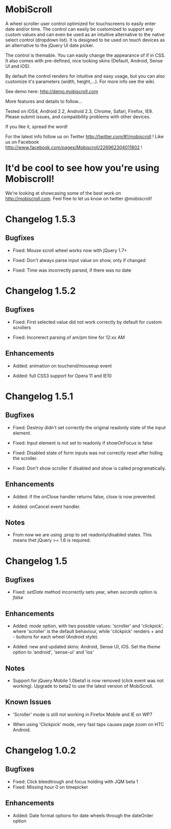 MobiScroll
==========

A wheel scroller user control optimized for touchscreens to easily enter date and/or time. The control can easily be customized to support any custom values and can even be used as an intuitive alternative to the native select control (dropdown list). It is designed to be used on touch devices as an alternative to the jQuery UI date picker.

The control is themable. You can easily change the appearance of if in CSS. It also comes with pre-defined, nice looking skins (Default, Android, Sense UI and iOS).

By default the control renders for intuitive and easy usage, but you can also customize it's parameters (width, height,...). For more info see the wiki.

See demo here: http://demo.mobiscroll.com

More features and details to follow...

Tested on iOS4, Android 2.2, Android 2.3, Chrome, Safari, Firefox, IE9. Please submit issues, and compatibility problems with other devices.

If you like it, spread the word!

For the latest info follow us on Twitter http://twitter.com/#!/mobiscroll !
Like us on Facebook http://www.facebook.com/pages/Mobiscroll/226962304011802 !


It'd be cool to see how you're using Mobiscroll! 
================================================

We're looking at showcasing some of the best work on http://mobiscroll.com. Feel free to let us know on twitter @mobiscroll!


Changelog 1.5.3
===============

Bugfixes
--------

 * Fixed: Mouse scroll wheel works now with jQuery 1.7+
 
 * Fixed: Don't always parse input value on show, only if changed
 
 * Fixed: Time was incorrectly parsed, if there was no date


Changelog 1.5.2
===============

Bugfixes
--------

  * Fixed: First selected value did not work correctly by default for custom scrollers

  * Fixed: Incorerect parsing of am/pm time for 12:xx AM

Enhancements
------------

  * Added: animation on touchend/mouseup event

  * Added: full CSS3 support for Opera 11 and IE10

Changelog 1.5.1
===============

Bugfixes
--------

  * Fixed: Destroy didn't set correctly the original readonly state of the input element.

  * Fixed: Input element is not set to readonly if showOnFocus is false

  * Fixed: Disabled state of form inputs was not correctly reset after hiding the scroller.

  * Fixed: Don't show scroller if disabled and show is called programatically.

Enhancements
------------

  * Added: if the onClose handler returns false, close is now prevented.

  * Added: onCancel event handler.

Notes
-----

  * From now we are using .prop to set readonly/disabled states. This means thet jQuery >= 1.6 is required.

Changelog 1.5
=============

Bugfixes
--------

  * Fixed: _setDate_ method incorrectly sets year, when _seconds_ option is *false*

Enhancements
------------

  * Added: _mode_ option, with two possible values: 'scroller' and 'clickpick', where 'scroller' is the default behaviour, while 'clickpick' renders + and - buttons for each wheel (Android style).

  * Added: new and updated skins: Android, Sense UI, iOS. Set the _theme_ option to 'android', 'sense-ui' and 'ios'

Notes
-----

  * Support for jQuery Mobile 1.0beta1 is now removed (click event was not working). Upgrade to beta2 to use the latest version of MobiScroll.

Known Issues
------------

  * 'Scroller' mode is still not working in Firefox Mobile and IE on WP7

  * When using 'Clickpick' mode, very fast taps causes page zoom on HTC Android.

Changelog 1.0.2
===============

Bugfixes
--------

  * Fixed: Click bleedtrough and focus holding with JQM beta 1
  * Fixed: Missing hour 0 on timepicker

Enhancements
------------

  * Added: Date format options for date wheels through the dateOrder option
